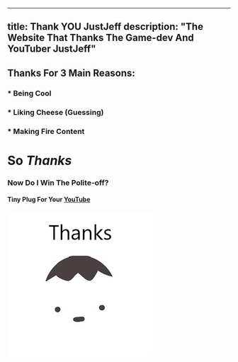 ----
title: Thank YOU JustJeff
description: "The Website That Thanks The Game-dev And YouTuber JustJeff"
----

<link rel="shortcut icon" type="image/png" href="favicon.png">

## Thanks For 3 Main Reasons:
### * Being Cool
### * Liking Cheese (Guessing)
### * Making Fire Content  

# So  ***Thanks***
   
### Now Do I Win The Polite-off?
#### Tiny Plug For Your [YouTube](https://www.youtube.com/channel/UCF1vJfwXJ0-f61bh0yX6Ifg)
![thanksjeff](thanksjeff.jpg)
